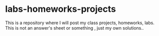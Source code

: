 # labs-homeworks-projects
This is a repository where I will post my class projects, homeworks, labs. This is not an answer's sheet or something , just my own solutions..
